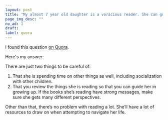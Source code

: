 ```yaml
---
layout: post
title: "My almost 7 year old daughter is a voracious reader. She can go through like 3 chapter books one evening. Is this too much of reading at this age?"
page_img_desc: ""
no_ad: 1
draft:
label: quora
---
```


I found this question <a href="https://www.quora.com/My-almost-7-year-old-daughter-is-a-voracious-reader-She-can-go-through-like-3-chapter-books-one-evening-Is-this-too-much-of-reading-at-this-age/">on Quora</a>.

Here's my answer:

There are just two things to be careful of:

1. That she is spending time on other things as well, including socialization with other children.
2. That you review the things she is reading so that you can guide her in growing up. If the books she’s reading have strong messages, make sure she gets many different perspectives.

Other than that, there’s no problem with reading a lot. She’ll have a lot of resources to draw on when attempting to navigate her life.
